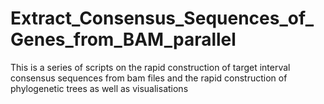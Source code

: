 # Extract_Consensus_Sequences_of_Genes_from_BAM_parallel
This is a series of scripts on the rapid construction of target interval consensus sequences from bam files and the rapid construction of phylogenetic trees as well as visualisations
